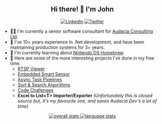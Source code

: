 <h2 align="center">Hi there! 👋 I'm John</h2>
<p align="center">
  <a href="https://www.linkedin.com/in/jpenny93"><img alt="LinkedIn" src="https://img.shields.io/badge/LinkedIn-jpenny93-%23266197?style=flat-square"></a>
  <a href="https://twitter.com/jpenny1993"><img alt="Twitter" src="https://img.shields.io/badge/Twitter-jpenny1993-%23266197?style=flat-square"></a>
</p>

- 👨‍💻 I'm currently a senior software consultant for [Audacia Consulting Ltd](https://www.audacia.co.uk).
- 🥼 I've 10+ years experience in .Net development, and have been maintaining production systems for 3+ years.
- 🌱 I'm currently learning about [Nintendo DS Homebrew](https://github.com/jpenny1993/dsLearn).
- 🌲 Here are some of the more interesting projects I've done in my free time.
  - [RTSP Viewer](https://github.com/jpenny1993/RtspViewer)
  - [Embedded Smart Sensor](https://github.com/jpenny1993/GT.NetworkCamera)
  - [Async Task Pipelines](https://github.com/jpenny1993/TaskExtensions)
  - [Sort & Search Algorithms](https://github.com/jpenny1993/Algorithms)
  - [Code Challenges](https://github.com/jpenny1993/CodeChallenges)
  - **Excel to List&lt;T&gt; Importer/Exporter** _(Unfortunately this is closed source but, it's my favourite one, and saves Audacia Dev's a lot of time)_

<p align="center">
  <a href="https://github.com/anuraghazra/github-readme-stats">
    <img align="top" alt="overall stats" src="https://github-readme-stats.vercel.app/api?username=jpenny1993&theme=algolia&count_private=true&show_icons=true" />
    <img align="top" alt="language stats" src="https://github-readme-stats.vercel.app/api/top-langs/?username=jpenny1993&theme=algolia&layout=compact" />
  </a>
</p>
<br>
